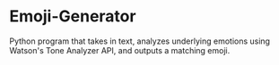 # Emoji-Generator

Python program that takes in text, analyzes underlying emotions using Watson's Tone Analyzer API, and outputs a matching emoji.
